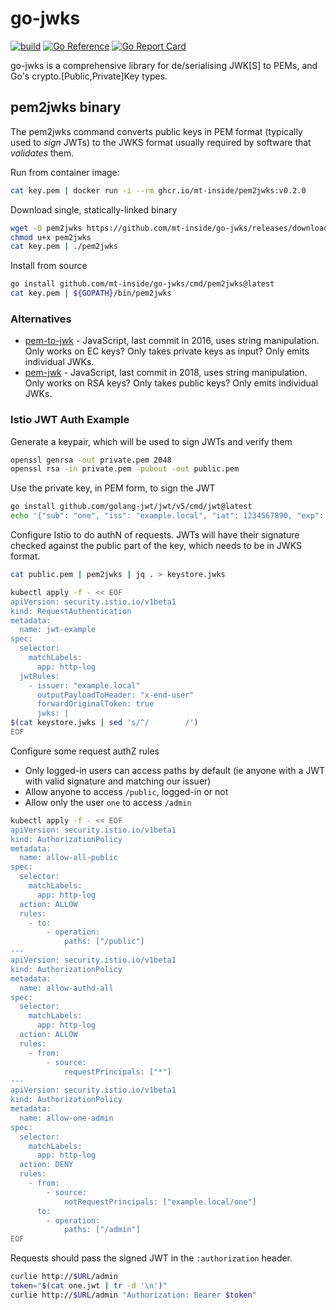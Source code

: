 # go-jwks

[![build](https://github.com/mt-inside/go-jwks/actions/workflows/test.yaml/badge.svg)](https://github.com/mt-inside/go-jwks/actions/workflows/test.yaml)
[![Go Reference](https://pkg.go.dev/badge/github.com/mt-inside/go-jwks.svg)](https://pkg.go.dev/github.com/mt-inside/go-jwks)
[![Go Report Card](https://goreportcard.com/badge/github.com/mt-inside/go-jwks)](https://goreportcard.com/report/github.com/mt-inside/go-jwks)

go-jwks is a comprehensive library for de/serialising JWK[S] to PEMs, and Go's crypto.[Public,Private]Key types.

## pem2jwks binary

The pem2jwks command converts public keys in PEM format (typically used to _sign_ JWTs) to the JWKS format usually required by software that _validates_ them.

Run from container image:
```bash
cat key.pem | docker run -i --rm ghcr.io/mt-inside/pem2jwks:v0.2.0
```

Download single, statically-linked binary
```bash
wget -O pem2jwks https://github.com/mt-inside/go-jwks/releases/download/v0.2.0/pem2jwks-$(uname -s)-$(uname -m)
chmod u+x pem2jwks
cat key.pem | ./pem2jwks
```

Install from source
```bash
go install github.com/mt-inside/go-jwks/cmd/pem2jwks@latest
cat key.pem | ${GOPATH}/bin/pem2jwks
```

### Alternatives
* [pem-to-jwk](https://github.com/callstats-io/pem-to-jwk) - JavaScript, last commit in 2016, uses string manipulation. Only works on EC keys? Only takes private keys as input? Only emits individual JWKs.
* [pem-jwk](https://github.com/dannycoates/pem-jwk) - JavaScript, last commit in 2018, uses string manipulation. Only works on RSA keys? Only takes public keys? Only emits individual JWKs.

### Istio JWT Auth Example
Generate a keypair, which will be used to sign JWTs and verify them
```bash
openssl genrsa -out private.pem 2048
openssl rsa -in private.pem -pubout -out public.pem
```

Use the private key, in PEM form, to sign the JWT
```bash
go install github.com/golang-jwt/jwt/v5/cmd/jwt@latest
echo '{"sub": "one", "iss": "example.local", "iat": 1234567890, "exp": 2345678901}' | jwt -key private.pem -alg RS256 -sign - > one.jwt
```

Configure Istio to do authN of requests.
JWTs will have their signature checked against the public part of the key, which needs to be in JWKS format.
```bash
cat public.pem | pem2jwks | jq . > keystore.jwks

kubectl apply -f - << EOF
apiVersion: security.istio.io/v1beta1
kind: RequestAuthentication
metadata:
  name: jwt-example
spec:
  selector:
    matchLabels:
      app: http-log
  jwtRules:
    - issuer: "example.local"
      outputPayloadToHeader: "x-end-user"
      forwardOriginalToken: true
      jwks: |
$(cat keystore.jwks | sed 's/^/        /')
EOF
```

Configure some request authZ rules
* Only logged-in users can access paths by default (ie anyone with a JWT with valid signature and matching our issuer)
* Allow anyone to access `/public`, logged-in or not
* Allow only the user `one` to access `/admin`
```bash
kubectl apply -f - << EOF
apiVersion: security.istio.io/v1beta1
kind: AuthorizationPolicy
metadata:
  name: allow-all-public
spec:
  selector:
    matchLabels:
      app: http-log
  action: ALLOW
  rules:
    - to:
        - operation:
            paths: ["/public"]
---
apiVersion: security.istio.io/v1beta1
kind: AuthorizationPolicy
metadata:
  name: allow-authd-all
spec:
  selector:
    matchLabels:
      app: http-log
  action: ALLOW
  rules:
    - from:
        - source:
            requestPrincipals: ["*"]
---
apiVersion: security.istio.io/v1beta1
kind: AuthorizationPolicy
metadata:
  name: allow-one-admin
spec:
  selector:
    matchLabels:
      app: http-log
  action: DENY
  rules:
    - from:
        - source:
            notRequestPrincipals: ["example.local/one"]
      to:
        - operation:
            paths: ["/admin"]
EOF
```

Requests should pass the signed JWT in the `:authorization` header.
```bash
curlie http://$URL/admin
token="$(cat one.jwt | tr -d '\n')"
curlie http://$URL/admin "Authorization: Bearer $token"
```
